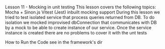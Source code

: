 Lesson 11 - Mocking in unit testing
This lesson covers the following topics:
Mocha + Sinon.js
Vitest (Jest) inbuilt mocking support
During this lesson we tried to test isolated service that process queries returned from DB. To do isolation we mocked improvised dbConnection that communicates with DB by a mock to be able to create instance of our service. Once the service instance is created there are no problems to cover it with the unt tests

How to Run the Code
see in the framework's dir